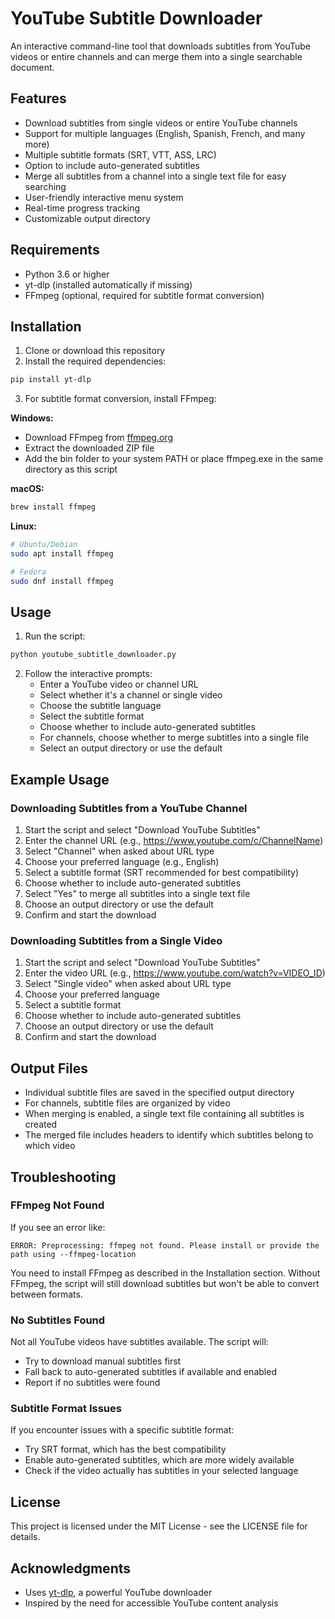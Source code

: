 # YouTube Subtitle Downloader

An interactive command-line tool that downloads subtitles from YouTube videos or entire channels and can merge them into a single searchable document.

## Features

- Download subtitles from single videos or entire YouTube channels
- Support for multiple languages (English, Spanish, French, and many more)
- Multiple subtitle formats (SRT, VTT, ASS, LRC)
- Option to include auto-generated subtitles
- Merge all subtitles from a channel into a single text file for easy searching
- User-friendly interactive menu system
- Real-time progress tracking
- Customizable output directory

## Requirements

- Python 3.6 or higher
- yt-dlp (installed automatically if missing)
- FFmpeg (optional, required for subtitle format conversion)

## Installation

1. Clone or download this repository
2. Install the required dependencies:

```bash
pip install yt-dlp
```

3. For subtitle format conversion, install FFmpeg:

**Windows:**
- Download FFmpeg from [ffmpeg.org](https://ffmpeg.org/download.html)
- Extract the downloaded ZIP file
- Add the bin folder to your system PATH or place ffmpeg.exe in the same directory as this script

**macOS:**
```bash
brew install ffmpeg
```

**Linux:**
```bash
# Ubuntu/Debian
sudo apt install ffmpeg

# Fedora
sudo dnf install ffmpeg
```

## Usage

1. Run the script:

```bash
python youtube_subtitle_downloader.py
```

2. Follow the interactive prompts:
   - Enter a YouTube video or channel URL
   - Select whether it's a channel or single video
   - Choose the subtitle language
   - Select the subtitle format
   - Choose whether to include auto-generated subtitles
   - For channels, choose whether to merge subtitles into a single file
   - Select an output directory or use the default

## Example Usage

### Downloading Subtitles from a YouTube Channel

1. Start the script and select "Download YouTube Subtitles"
2. Enter the channel URL (e.g., https://www.youtube.com/c/ChannelName)
3. Select "Channel" when asked about URL type
4. Choose your preferred language (e.g., English)
5. Select a subtitle format (SRT recommended for best compatibility)
6. Choose whether to include auto-generated subtitles
7. Select "Yes" to merge all subtitles into a single text file
8. Choose an output directory or use the default
9. Confirm and start the download

### Downloading Subtitles from a Single Video

1. Start the script and select "Download YouTube Subtitles"
2. Enter the video URL (e.g., https://www.youtube.com/watch?v=VIDEO_ID)
3. Select "Single video" when asked about URL type
4. Choose your preferred language
5. Select a subtitle format
6. Choose whether to include auto-generated subtitles
7. Choose an output directory or use the default
8. Confirm and start the download

## Output Files

- Individual subtitle files are saved in the specified output directory
- For channels, subtitle files are organized by video
- When merging is enabled, a single text file containing all subtitles is created
- The merged file includes headers to identify which subtitles belong to which video

## Troubleshooting

### FFmpeg Not Found

If you see an error like:
```
ERROR: Preprocessing: ffmpeg not found. Please install or provide the path using --ffmpeg-location
```

You need to install FFmpeg as described in the Installation section. Without FFmpeg, the script will still download subtitles but won't be able to convert between formats.

### No Subtitles Found

Not all YouTube videos have subtitles available. The script will:
- Try to download manual subtitles first
- Fall back to auto-generated subtitles if available and enabled
- Report if no subtitles were found

### Subtitle Format Issues

If you encounter issues with a specific subtitle format:
- Try SRT format, which has the best compatibility
- Enable auto-generated subtitles, which are more widely available
- Check if the video actually has subtitles in your selected language

## License

This project is licensed under the MIT License - see the LICENSE file for details.

## Acknowledgments

- Uses [yt-dlp](https://github.com/yt-dlp/yt-dlp), a powerful YouTube downloader
- Inspired by the need for accessible YouTube content analysis
